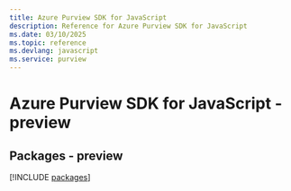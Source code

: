 ```yaml
---
title: Azure Purview SDK for JavaScript
description: Reference for Azure Purview SDK for JavaScript
ms.date: 03/10/2025
ms.topic: reference
ms.devlang: javascript
ms.service: purview
---
```

# Azure Purview SDK for JavaScript - preview
## Packages - preview
[!INCLUDE [packages](purview-index.md)]